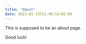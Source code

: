 ```yaml
---
title: "About"
date: 2023-03-15T21:49:51+02:00
---
```

This is supposed to be an about page.

Good luck!
